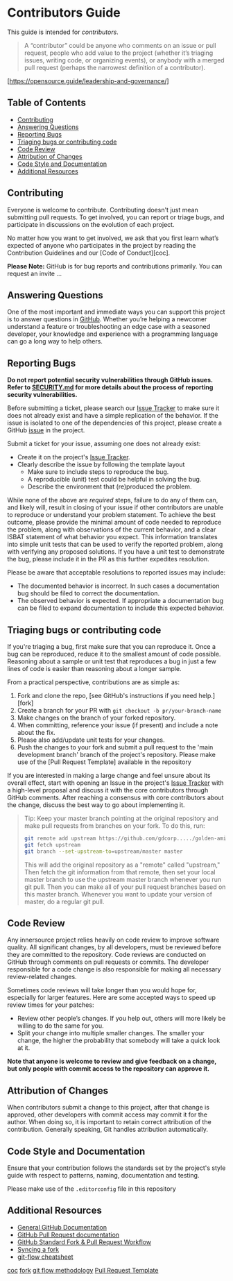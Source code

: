 # Contributors Guide

This guide is intended for _contributors_.

> A “contributor” could be anyone who comments on an issue or pull request, people who add value to the project
> (whether it’s triaging issues, writing code, or organizing events), or anybody with a merged pull request (perhaps
> the narrowest definition of a contributor).

[https://opensource.guide/leadership-and-governance/]

## Table of Contents

* [Contributing](#contributing)
* [Answering Questions](#answering-questions)
* [Reporting Bugs](#reporting-bugs)
* [Triaging bugs or contributing code](#triaging-bugs-or-contributing-code)
* [Code Review](#code-review)
* [Attribution of Changes](#attribution-of-changes)
* [Code Style and Documentation](#code-style-and-documentation)
* [Additional Resources](#additional-resources)

## Contributing

Everyone is welcome to contribute. Contributing doesn't just mean submitting pull requests. To
get involved, you can report or triage bugs, and participate in discussions on the evolution
of each project.

No matter how you want to get involved, we ask that you first learn what’s expected of anyone
who participates in the project by reading the Contribution Guidelines and our
[Code of Conduct][coc].

**Please Note:** GitHub is for bug reports and contributions primarily.  You can request an invite ...

## Answering Questions

One of the most important and immediate ways you can support this project is to answer questions in [GitHub][issues]. Whether you’re helping a newcomer understand a feature or troubleshooting an edge case with a
seasoned developer, your knowledge and experience with a programming language can go a long way to help others.

## Reporting Bugs

**Do not report potential security vulnerabilities through GitHub issues. Refer to [SECURITY.md](SECURITY.md) for more details about the process of reporting security vulnerabilities.**

Before submitting a ticket, please search our [Issue Tracker][issues] to make sure it does not already exist and have a
simple replication of the behavior. If the issue is isolated to one of the dependencies of this project, please create a
GitHub [issue][issues] in the project.

Submit a ticket for your issue, assuming one does not already exist:

* Create it on the project's [Issue Tracker][issues].
* Clearly describe the issue by following the template layout
  * Make sure to include steps to reproduce the bug.
  * A reproducible (unit) test could be helpful in solving the bug.
  * Describe the environment that (re)produced the problem.

While none of the above are _required_ steps, failure to do any of them can, and likely will, result in closing of your
issue if other contributors are unable to reproduce or understand your problem statement. To achieve the best outcome,
please provide the minimal amount of code needed to reproduce the problem, along with observations of the current
behavior, and a clear ISBAT statement of what behavior you expect. This information translates into simple unit tests
that can be used to verify the reported problem, along with verifying any proposed solutions. If you have a unit test to
demonstrate the bug, please include it in the PR as this further expedites resolution.

Please be aware that acceptable resolutions to reported issues may include:

* The documented behavior is incorrect. In such cases a documentation bug should be filed to correct the documentation.
* The observed behavior is expected. If appropriate a documentation bug can be filed to expand documentation to include
  this expected behavior.

## Triaging bugs or contributing code

If you're triaging a bug, first make sure that you can reproduce it. Once a bug can be reproduced, reduce it to the
smallest amount of code possible. Reasoning about a sample or unit test that reproduces a bug in just a few lines of
code is easier than reasoning about a longer sample.

From a practical perspective, contributions are as simple as:

1. Fork and clone the repo, [see GitHub's instructions if you need help.][fork]
1. Create a branch for your PR with `git checkout -b pr/your-branch-name`
1. Make changes on the branch of your forked repository.
1. When committing, reference your issue (if present) and include a note about the fix.
1. Please also add/update unit tests for your changes.
1. Push the changes to your fork and submit a pull request to the 'main development branch' branch of the project's
   repository. Please make use of the [Pull Request Template] available in the repository

If you are interested in making a large change and feel unsure about its overall effect, start with opening an Issue in
the project's [Issue Tracker][issues]
with a high-level proposal and discuss it with the core contributors through GitHub comments. After reaching a consensus with core contributors about the change, discuss the best way to go about implementing it.

> Tip: Keep your master branch pointing at the original repository and make
> pull requests from branches on your fork. To do this, run:
>   ```bash
> git remote add upstream https://github.com/gdcorp...../golden-amis.git
> git fetch upstream
> git branch --set-upstream-to=upstream/master master
>   ```
> This will add the original repository as a "remote" called "upstream," Then
> fetch the git information from that remote, then set your local master
> branch to use the upstream master branch whenever you run git pull. Then you
> can make all of your pull request branches based on this master branch.
> Whenever you want to update your version of master, do a regular git pull.

## Code Review

Any innersource project relies heavily on code review to improve software quality. All significant changes, by all
developers, must be reviewed before they are committed to the repository. Code reviews are conducted on GitHub through
comments on pull requests or commits. The developer responsible for a code change is also responsible for making all
necessary review-related changes.

Sometimes code reviews will take longer than you would hope for, especially for larger features. Here are some accepted
ways to speed up review times for your patches:

- Review other people’s changes. If you help out, others will more likely be willing to do the same for you.
- Split your change into multiple smaller changes. The smaller your change, the higher the probability that somebody
  will take a quick look at it.

**Note that anyone is welcome to review and give feedback on a change, but only people with commit access to the
repository can approve it.**

## Attribution of Changes

When contributors submit a change to this project, after that change is approved, other developers with commit access
may commit it for the author. When doing so, it is important to retain correct attribution of the contribution.
Generally speaking, Git handles attribution automatically.

## Code Style and Documentation

Ensure that your contribution follows the standards set by the project's style guide with respect to patterns, naming,
documentation and testing.

Please make use of the `.editorconfig` file in this repository

## Additional Resources

* [General GitHub Documentation](https://help.github.com/)
* [GitHub Pull Request documentation](https://help.github.com/send-pull-requests/)
* [GitHub Standard Fork & Pull Request Workflow](https://gist.github.com/Chaser324/ce0505fbed06b947d962)
* [Syncing a fork](https://docs.github.com/en/github/collaborating-with-issues-and-pull-requests/syncing-a-fork)
* [git-flow cheatsheet](https://danielkummer.github.io/git-flow-cheatsheet/)

[issues]: <GITHUB OR JIRA BOARD LINK>
[coc](./CODE_OF_CONDUCT.md)
[fork](https://help.github.com/en/articles/fork-a-repo)
[git flow methodology](http://nvie.com/posts/a-successful-git-branching-model/)
[Pull Request Template](.github/pull_request_template.md)
